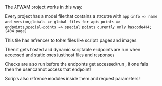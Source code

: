 The AFWAM project works in this way:

Every project has a model file that contains a strcutre with
`app-info => name and version`,`globals => global files for apis`,`points => endpoints`,`special-points => special points curently only hascode404; (404 page)`

This file has refrences to toher files like scripts pages and images

Then it gets hosted and dynamic scriptable endpoints are run when accessed and static ones just host files and responses

Checks are also run before the endpoints get accessed/run , if one fails then the user cannot access that endpoint!

Scripts also refrence modules inside them and request parameters!

